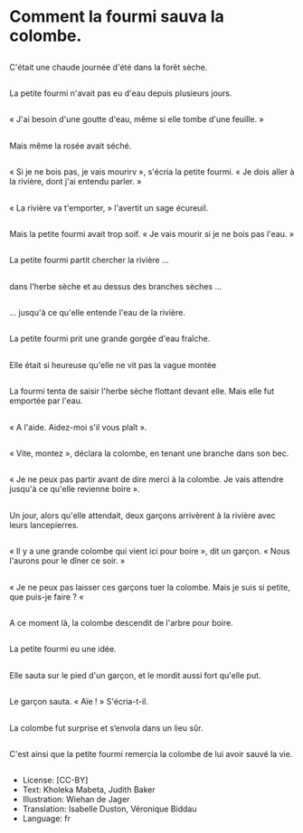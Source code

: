 # Comment la fourmi sauva la colombe.

##
C'était une chaude
journée d'été dans la
forêt sèche.

##
La petite fourmi n'avait
pas eu d'eau depuis
plusieurs jours.

##
« J'ai besoin d'une
goutte d'eau, même si
elle tombe d'une
feuille. »

##
Mais même la rosée
avait séché.

##
« Si je ne bois pas, je
vais mourirv », s'écria la
petite fourmi.
« Je dois aller à la
rivière, dont j'ai
entendu parler. »

##
« La rivière va
t'emporter, » l'avertit un
sage écureuil.

##
Mais la petite fourmi
avait trop soif. « Je vais
mourir si je ne bois pas
l'eau. »

##
La petite fourmi partit
chercher la rivière ...

##
dans l'herbe sèche et
au dessus des branches
sèches ...

##
... jusqu'à ce qu'elle
entende l'eau de la
rivière.

##
La petite fourmi prit
une grande gorgée
d'eau fraîche.

##
Elle était si heureuse
qu'elle ne vit pas la
vague montée

##
La fourmi tenta de
saisir l'herbe sèche
flottant devant elle.
Mais elle fut emportée
par l'eau.

##
« A l'aide. Aidez-moi s'il
vous plaît ».

##
« Vite, montez », déclara
la colombe, en tenant
une branche dans son
bec.

##

##
« Je ne peux pas partir
avant de dire merci à la
colombe. Je vais
attendre jusqu'à ce
qu'elle revienne boire ».

##
Un jour, alors qu'elle
attendait, deux garçons
arrivèrent à la rivière
avec leurs lancepierres.

##
« Il y a une grande
colombe qui vient ici
pour boire », dit un
garçon. « Nous l'aurons
pour le dîner ce soir. »

##

##
« Je ne peux pas laisser
ces garçons tuer la
colombe. Mais je suis si
petite, que puis-je faire ?
« 

##
A ce moment là, la
colombe descendit de
l'arbre pour boire.

##

##
La petite fourmi eu une
idée.

##
Elle sauta sur le pied
d'un garçon, et le
mordit aussi fort qu'elle
put.

##
Le garçon sauta. « Aïe ! »
S'écria-t-il.

##
La colombe fut surprise
et s‘envola dans un lieu
sûr.

##
C'est ainsi que la petite
fourmi remercia la
colombe de lui avoir
sauvé la vie.

##
* License: [CC-BY]
* Text: Kholeka Mabeta, Judith Baker
* Illustration: Wiehan de Jager
* Translation: Isabelle Duston, Véronique Biddau
* Language: fr
